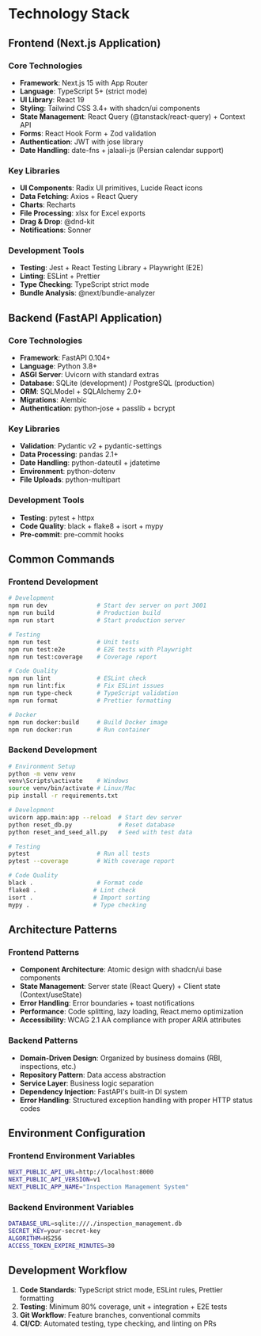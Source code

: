 # Technology Stack

## Frontend (Next.js Application)

### Core Technologies
- **Framework**: Next.js 15 with App Router
- **Language**: TypeScript 5+ (strict mode)
- **UI Library**: React 19
- **Styling**: Tailwind CSS 3.4+ with shadcn/ui components
- **State Management**: React Query (@tanstack/react-query) + Context API
- **Forms**: React Hook Form + Zod validation
- **Authentication**: JWT with jose library
- **Date Handling**: date-fns + jalaali-js (Persian calendar support)

### Key Libraries
- **UI Components**: Radix UI primitives, Lucide React icons
- **Data Fetching**: Axios + React Query
- **Charts**: Recharts
- **File Processing**: xlsx for Excel exports
- **Drag & Drop**: @dnd-kit
- **Notifications**: Sonner

### Development Tools
- **Testing**: Jest + React Testing Library + Playwright (E2E)
- **Linting**: ESLint + Prettier
- **Type Checking**: TypeScript strict mode
- **Bundle Analysis**: @next/bundle-analyzer

## Backend (FastAPI Application)

### Core Technologies
- **Framework**: FastAPI 0.104+
- **Language**: Python 3.8+
- **ASGI Server**: Uvicorn with standard extras
- **Database**: SQLite (development) / PostgreSQL (production)
- **ORM**: SQLModel + SQLAlchemy 2.0+
- **Migrations**: Alembic
- **Authentication**: python-jose + passlib + bcrypt

### Key Libraries
- **Validation**: Pydantic v2 + pydantic-settings
- **Data Processing**: pandas 2.1+
- **Date Handling**: python-dateutil + jdatetime
- **Environment**: python-dotenv
- **File Uploads**: python-multipart

### Development Tools
- **Testing**: pytest + httpx
- **Code Quality**: black + flake8 + isort + mypy
- **Pre-commit**: pre-commit hooks

## Common Commands

### Frontend Development
```bash
# Development
npm run dev              # Start dev server on port 3001
npm run build            # Production build
npm run start            # Start production server

# Testing
npm run test             # Unit tests
npm run test:e2e         # E2E tests with Playwright
npm run test:coverage    # Coverage report

# Code Quality
npm run lint             # ESLint check
npm run lint:fix         # Fix ESLint issues
npm run type-check       # TypeScript validation
npm run format           # Prettier formatting

# Docker
npm run docker:build     # Build Docker image
npm run docker:run       # Run container
```

### Backend Development
```bash
# Environment Setup
python -m venv venv
venv\Scripts\activate    # Windows
source venv/bin/activate # Linux/Mac
pip install -r requirements.txt

# Development
uvicorn app.main:app --reload  # Start dev server
python reset_db.py             # Reset database
python reset_and_seed_all.py   # Seed with test data

# Testing
pytest                   # Run all tests
pytest --coverage        # With coverage report

# Code Quality
black .                  # Format code
flake8 .                # Lint check
isort .                 # Import sorting
mypy .                  # Type checking
```

## Architecture Patterns

### Frontend Patterns
- **Component Architecture**: Atomic design with shadcn/ui base components
- **State Management**: Server state (React Query) + Client state (Context/useState)
- **Error Handling**: Error boundaries + toast notifications
- **Performance**: Code splitting, lazy loading, React.memo optimization
- **Accessibility**: WCAG 2.1 AA compliance with proper ARIA attributes

### Backend Patterns
- **Domain-Driven Design**: Organized by business domains (RBI, inspections, etc.)
- **Repository Pattern**: Data access abstraction
- **Service Layer**: Business logic separation
- **Dependency Injection**: FastAPI's built-in DI system
- **Error Handling**: Structured exception handling with proper HTTP status codes

## Environment Configuration

### Frontend Environment Variables
```bash
NEXT_PUBLIC_API_URL=http://localhost:8000
NEXT_PUBLIC_API_VERSION=v1
NEXT_PUBLIC_APP_NAME="Inspection Management System"
```

### Backend Environment Variables
```bash
DATABASE_URL=sqlite:///./inspection_management.db
SECRET_KEY=your-secret-key
ALGORITHM=HS256
ACCESS_TOKEN_EXPIRE_MINUTES=30
```

## Development Workflow

1. **Code Standards**: TypeScript strict mode, ESLint rules, Prettier formatting
2. **Testing**: Minimum 80% coverage, unit + integration + E2E tests
3. **Git Workflow**: Feature branches, conventional commits
4. **CI/CD**: Automated testing, type checking, and linting on PRs